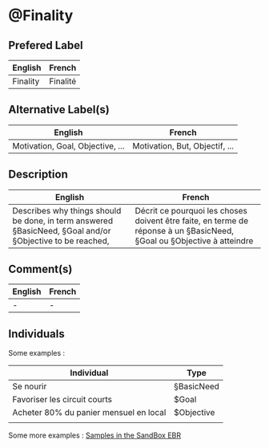 @Finality
==

Prefered Label
-
<table>
    <thead>
        <tr>
            <th>English</th>
            <th>French</th>
        </tr>
    </thead>
    <tbody>
        <tr>
            <td>Finality</td>
            <td>Finalité</td>
        </tr>
    </tbody>
</table>

Alternative Label(s)
-
<table>
    <thead>
        <tr>
            <th>English</th>
            <th>French</th>
        </tr>
    </thead>
    <tbody>
        <tr>
            <td>Motivation, Goal, Objective, ...</td>
            <td>Motivation, But, Objectif, ...</td>
        </tr>
    </tbody>
</table>

Description
-
<table>
    <thead>
        <tr>
            <th>English</th>
            <th>French</th>
        </tr>
    </thead>
    <tbody>
        <tr>
            <td>Describes why things should be done, in term answered §BasicNeed, §Goal and/or §Objective to be reached,</td>
            <td>Décrit ce pourquoi les choses doivent être faite, en terme de réponse à un §BasicNeed, §Goal ou §Objective à atteindre</td>
        </tr>
    </tbody>
</table>

Comment(s)
-
<table>
    <thead>
        <tr>
            <th>English</th>
            <th>French</th>
        </tr>
    </thead>
    <tbody>
        <tr>
            <td>-</td>
            <td>-</td>
        </tr>
    </tbody>
</table>

Individuals
-


Some examples : 
<table>
    <thead>
        <tr>
            <th>Individual</th>
            <th>Type</th>
        </tr>
    </thead>
    <tbody>
        <tr>
            <td>Se nourir</td>
            <td>§BasicNeed</td>
        </tr>
        <tr>
            <td>Favoriser les circuit courts</td>
            <td>$Goal</td>
        </tr>
        <tr>
            <td>Acheter 80% du panier mensuel en local</td>
            <td>$Objective</td>
        </tr>
        <tr>
            <td></td>
            <td></td>
        </tr>
    </tbody>
</table>

Some more examples : <a href="https://www.topincs.com/iPlumb3rSandBox/.index?tt=1223">Samples in the SandBox EBR</a>

